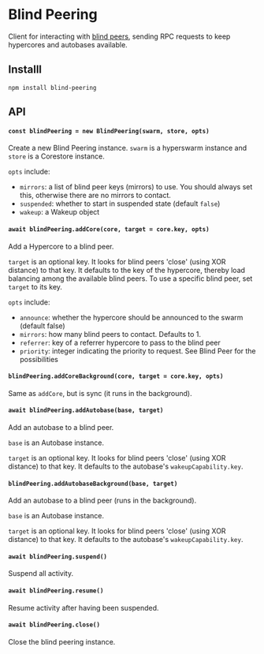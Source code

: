 # Blind Peering

Client for interacting with [blind peers](https://github.com/holepunchto/blind-peer), sending RPC requests to keep hypercores and autobases available.

## Installl

```
npm install blind-peering
```

## API

#### `const blindPeering = new BlindPeering(swarm, store, opts)`

Create a new Blind Peering instance. `swarm` is a hyperswarm instance and `store` is a Corestore instance.

`opts` include:
- `mirrors`: a list of blind peer keys (mirrors) to use. You should always set this, otherwise there are no mirrors to contact.
- `suspended`: whether to start in suspended state (default `false`)
- `wakeup`: a Wakeup object

#### `await blindPeering.addCore(core, target = core.key, opts)`

Add a Hypercore to a blind peer.

`target` is an optional key. It looks for blind peers 'close' (using XOR distance) to that key. It defaults to the key of the hypercore, thereby load balancing among the available blind peers. To use a specific blind peer, set `target` to its key.

`opts` include:
- `announce`: whether the hypercore should be announced to the swarm (default false)
- `mirrors`: how many blind peers to contact. Defaults to 1.
- `referrer`: key of a referrer hypercore to pass to the blind peer
- `priority`: integer indicating the priority to request. See Blind Peer for the possibilities

#### `blindPeering.addCoreBackground(core, target = core.key, opts)`

Same as `addCore`, but is sync (it runs in the background).

#### `await blindPeering.addAutobase(base, target)`

Add an autobase to a blind peer.

`base` is an Autobase instance.

`target` is an optional key. It looks for blind peers 'close' (using XOR distance) to that key. It defaults to the autobase's `wakeupCapability.key`.

#### `blindPeering.addAutobaseBackground(base, target)`

Add an autobase to a blind peer (runs in the background).

`base` is an Autobase instance.

`target` is an optional key. It looks for blind peers 'close' (using XOR distance) to that key. It defaults to the autobase's `wakeupCapability.key`.

#### `await blindPeering.suspend()`

Suspend all activity.

#### `await blindPeering.resume()`

Resume activity after having been suspended.

#### `await blindPeering.close()`

Close the blind peering instance.
